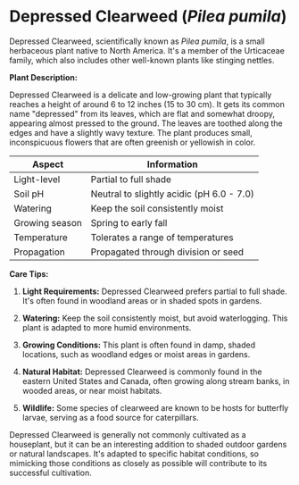 # **Depressed Clearweed** (_Pilea pumila_)

Depressed Clearweed, scientifically known as _Pilea pumila_, is a small herbaceous plant native to North America. It's a member of the Urticaceae family, which also includes other well-known plants like stinging nettles.

**Plant Description:**

Depressed Clearweed is a delicate and low-growing plant that typically reaches a height of around 6 to 12 inches (15 to 30 cm). It gets its common name "depressed" from its leaves, which are flat and somewhat droopy, appearing almost pressed to the ground. The leaves are toothed along the edges and have a slightly wavy texture. The plant produces small, inconspicuous flowers that are often greenish or yellowish in color.

| Aspect         | Information                               |
| -------------- | ----------------------------------------- |
| Light-level    | Partial to full shade                     |
| Soil pH        | Neutral to slightly acidic (pH 6.0 - 7.0) |
| Watering       | Keep the soil consistently moist          |
| Growing season | Spring to early fall                      |
| Temperature    | Tolerates a range of temperatures         |
| Propagation    | Propagated through division or seed       |

**Care Tips:**

1. **Light Requirements:** Depressed Clearweed prefers partial to full shade. It's often found in woodland areas or in shaded spots in gardens.

2. **Watering:** Keep the soil consistently moist, but avoid waterlogging. This plant is adapted to more humid environments.

3. **Growing Conditions:** This plant is often found in damp, shaded locations, such as woodland edges or moist areas in gardens.

4. **Natural Habitat:** Depressed Clearweed is commonly found in the eastern United States and Canada, often growing along stream banks, in wooded areas, or near moist habitats.

5. **Wildlife:** Some species of clearweed are known to be hosts for butterfly larvae, serving as a food source for caterpillars.

Depressed Clearweed is generally not commonly cultivated as a houseplant, but it can be an interesting addition to shaded outdoor gardens or natural landscapes. It's adapted to specific habitat conditions, so mimicking those conditions as closely as possible will contribute to its successful cultivation.
